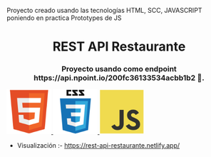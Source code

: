 Proyecto creado usando las tecnologías HTML, SCC, JAVASCRIPT poniendo en practica Prototypes de JS


<h1 align="center">REST API Restaurante</h1>
<h3 align="center">Proyecto usando como endpoint https://api.npoint.io/200fc36133534acbb1b2 🌟.</h3>


<a href="https://www.w3.org/html/" target="_blank" rel="noreferrer"> <img
      src="https://github.com/devicons/devicon/blob/master/icons/html5/html5-original.svg" alt="html5" width="100"
      height="100" /> </a>
<a href="https://www.w3schools.com/css/" target="_blank"
    rel="noreferrer"> <img src="https://raw.githubusercontent.com/devicons/devicon/master/icons/css3/css3-original-wordmark.svg" alt="css3"
      width="100" height="100" /> </a>
<a href="https://www.javascript.com/" target="_blank" rel="noreferrer"> <img
      src="https://github.com/devicons/devicon/blob/master/icons/javascript/javascript-original.svg" alt="javascript" width="100"
      height="100" /> </a>

-  Visualización :-
<a href="https://rest-api-restaurante.netlify.app/" target="_blank"
    rel="noreferrer">https://rest-api-restaurante.netlify.app/</a>

